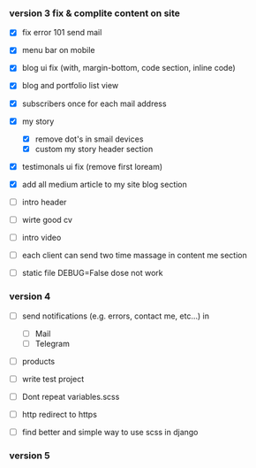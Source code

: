 ### version 3 fix & complite content on site

- [X] fix error 101 send mail
- [X] menu bar on mobile
- [X] blog ui fix (with, margin-bottom, code section, inline code)
- [X] blog and portfolio list view
- [X] subscribers once for each mail address
- [X] my story
    - [X] remove dot's in smail devices
    - [X] custom my story header section
- [X] testimonals ui fix (remove first loream)
- [X] add all medium article to my site blog section

- [ ] intro header 
- [ ] wirte good cv
- [ ] intro video 
- [ ] each client can send two time massage in content me section

- [ ] static file DEBUG=False dose not work

### version 4

- [ ] send notifications (e.g. errors, contact me, etc...) in
    - [ ] Mail
    - [ ] Telegram
- [ ] products
- [ ] write test project
- [ ] Dont repeat variables.scss
- [ ] http redirect to https
- [ ] find better and simple way to use scss in django


### version 5
